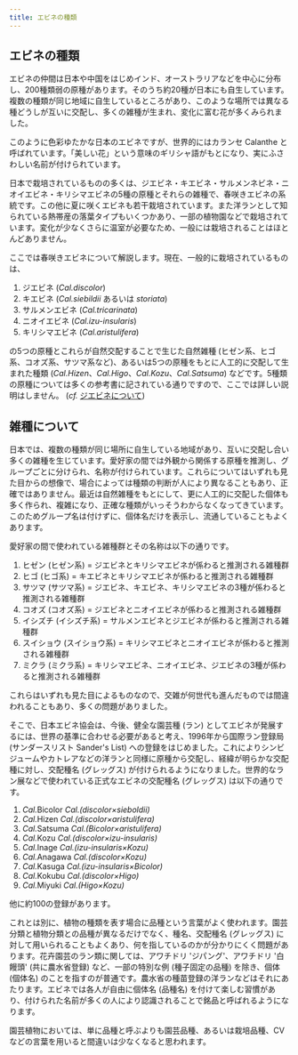 ```yaml
---
title: エビネの種類
---
```

## エビネの種類
エビネの仲間は日本や中国をはじめインド、オーストラリアなどを中心に分布し、200種類弱の原種があります。そのうち約20種が日本にも自生しています。複数の種類が同じ地域に自生しているところがあり、このような場所では異なる種どうしが互いに交配し、多くの雑種が生まれ、変化に富む花が多くみられました。

このように色彩ゆたかな日本のエビネですが、世界的にはカランセ Calanthe と呼ばれています。「美しい花」という意味のギリシャ語がもとになり、実にふさわしい名前が付けられています。

日本で栽培されているものの多くは、ジエビネ・キエビネ・サルメンネビネ・ニオイエビネ・キリシマエビネの5種の原種とそれらの雑種で、春咲きエビネの系統です。この他に夏に咲くエビネも若干栽培されています。また洋ランとして知られている熱帯産の落葉タイプもいくつかあり、一部の植物園などで栽培されています。変化が少なくさらに温室が必要なため、一般には栽培されることはほとんどありません。

ここでは春咲きエビネについて解説します。現在、一般的に栽培されているものは、

1. ジエビネ       (<i>Cal.discolor</i>)
2. キエビネ       (<i>Cal.siebildii</i> あるいは <i>storiata</i>)
3. サルメンエビネ (<i>Cal.tricarinata</i>)
4. ニオイエビネ   (<i>Cal.izu-insularis</i>)
5. キリシマエビネ (<i>Cal.aristulifera</i>)

の5つの原種とこれらが自然交配することで生じた自然雑種 (ヒゼン系、ヒゴ系、コオズ系、サツマ系など)、あるいは5つの原種をもとに人工的に交配して生まれた種類 (<i>Cal.Hizen</i>、<i>Cal.Higo</i>、<i>Cal.Kozu</i>、<i>Cal.Satsuma</i>) などです。5種類の原種については多くの参考書に記されている通りですので、ここでは詳しい説明はしません。 (<i>cf.</i> [ジエビネについて](growings/calanthe/info_about_JIEBINE_calanthe_discolor))

## 雑種について
日本では、複数の種類が同じ場所に自生している地域があり、互いに交配し合い多くの雑種を生じています。愛好家の間では外観から関係する原種を推測し、グループごとに分けられ、名称が付けられています。これらについてはいずれも見た目からの想像で、場合によっては種類の判断が人により異なることもあり、正確ではありません。最近は自然雑種をもとにして、更に人工的に交配した個体も多く作られ、複雑になり、正確な種類がいっそうわからなくなってきています。このためグループ名は付けずに、個体名だけを表示し、流通していることもよくあります。

愛好家の間で使われている雑種群とその名称は以下の通りです。

1. ヒゼン     (ヒゼン系)     = ジエビネとキリシマエビネが係わると推測される雑種群
2. ヒゴ       (ヒゴ系)       = キエビネとキリシマエビネが係わると推測される雑種群
3. サツマ     (サツマ系)     = ジエビネ、キエビネ、キリシマエビネの3種が係わると推測される雑種群
4. コオズ     (コオズ系)     = ジエビネとニオイエビネが係わると推測される雑種群
5. イシズチ   (イシズチ系)   = サルメンエビネとジエビネが係わると推測される雑種群
6. スイショウ (スイショウ系) = キリシマエビネとニオイエビネが係わると推測される雑種群
7. ミクラ     (ミクラ系)     = キリシマエビネ、ニオイエビネ、ジエビネの3種が係わると推測される雑種群

これらはいずれも見た目によるものなので、交雑が何世代も進んだものでは間違われることもあり、多くの問題がありました。

そこで、日本エビネ協会は、今後、健全な園芸種 (ラン) としてエビネが発展するには、世界の基準に合わせる必要があると考え、1996年から国際ラン登録局 (サンダースリスト Sander's List) への登録をはじめました。これによりシンビジュームやカトレアなどの洋ランと同様に原種から交配し、経緯が明らかな交配種に対し、交配種名 (グレッグス) が付けられるようになりました。世界的なラン展などで使われている正式なエビネの交配種名 (グレッグス) は以下の通りです。

1. <i>Cal.</i>Bicolor <i>Cal.(discolor×sieboldii)</i>
2. <i>Cal.</i>Hizen   <i>Cal.(discolor×aristulifera)</i>
3. <i>Cal.</i>Satsuma <i>Cal.(Bicolor×aristulifera)</i>
4. <i>Cal.</i>Kozu    <i>Cal.(discolor×izu-insularis)</i>
5. <i>Cal.</i>Inage   <i>Cal.(izu-insularis×Kozu)</i>
6. <i>Cal.</i>Anagawa <i>Cal.(discolor×Kozu)</i>
7. <i>Cal.</i>Kasuga  <i>Cal.(izu-insularis×Bicolor)</i>
8. <i>Cal.</i>Kokubu  <i>Cal.(discolor×Higo)</i>
9. <i>Cal.</i>Miyuki  <i>Cal.(Higo×Kozu)</i>

他に約100の登録があります。

これとは別に、植物の種類を表す場合に品種という言葉がよく使われます。園芸分類と植物分類との品種が異なるだけでなく、種名、交配種名 (グレッグス) に対して用いられることもよくあり、何を指しているのかが分かりにくく問題があります。花卉園芸のラン類に関しては、アワチドリ 'ジパング'、アワチドリ '白饅頭' (共に農水省登録) など、一部の特別な例 (種子固定の品種) を除き、個体 (個体名) のことを指すのが普通です。農水省の種苗登録の洋ランなどはそれにあたります。エビネでは各人が自由に個体名 (品種名) を付けて楽しむ習慣があり、付けられた名前が多くの人により認識されることで銘品と呼ばれるようになります。

園芸植物においては、単に品種と呼ぶよりも園芸品種、あるいは栽培品種、CVなどの言葉を用いると間違いは少なくなると思われます。
